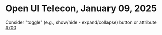 Open UI Telecon, January 09, 2025
===================================
Consider "toggle" (e.g., show/hide - expand/collapse) button or attribute [#700](https://github.com/openui/open-ui/issues/700)
